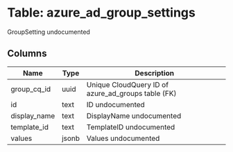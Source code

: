 
# Table: azure_ad_group_settings
GroupSetting undocumented
## Columns
| Name        | Type           | Description  |
| ------------- | ------------- | -----  |
|group_cq_id|uuid|Unique CloudQuery ID of azure_ad_groups table (FK)|
|id|text|ID undocumented|
|display_name|text|DisplayName undocumented|
|template_id|text|TemplateID undocumented|
|values|jsonb|Values undocumented|
